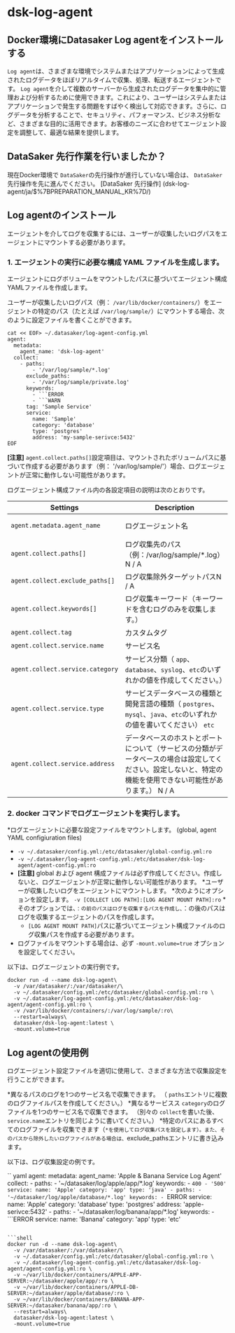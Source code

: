 # dsk-log-agent

## Docker環境にDatasaker Log agentをインストールする

`Log agent`は、さまざまな環境でシステムまたはアプリケーションによって生成されたログデータをほぼリアルタイムで収集、処理、転送するエージェントです。 `Log agent`を介して複数のサーバーから生成されたログデータを集中的に管理および分析するために使用できます。これにより、ユーザーはシステムまたはアプリケーションで発生する問題をすばやく検出して対応できます。さらに、ログデータを分析することで、セキュリティ、パフォーマンス、ビジネス分析など、さまざまな目的に活用できます。お客様のニーズに合わせてエージェント設定を調整して、最適な結果を提供します。

## DataSaker 先行作業を行いましたか？

現在Docker環境で `DataSaker`の先行操作が進行していない場合は、 `DataSaker`先行操作を先に進んでください。 [DataSaker 先行操作] (dsk-log-agent/ja/$%7BPREPARATION\_MANUAL\_KR%7D/)

## Log agentのインストール

エージェントを介してログを収集するには、ユーザーが収集したいログパスをエージェントにマウントする必要があります。

### 1. エージェントの実行に必要な構成 YAML ファイルを生成します。

エージェントにログボリュームをマウントしたパスに基づいてエージェント構成YAMLファイルを作成します。

ユーザーが収集したいログパス（例： `/var/lib/docker/containers/`）をエージェントの特定のパス（たとえば `/var/log/sample/`）にマウントする場合、次のように設定ファイルを書くことができます。

```shell
cat << EOF> ~/.datasaker/log-agent-config.yml
agent:
  metadata:
    agent_name: 'dsk-log-agent'
  collect:
    - paths:
        - '/var/log/sample/*.log'
      exclude_paths:
        - '/var/log/sample/private.log'
      keywords:
        - ```ERROR
        - ```WARN
      tag: 'Sample Service'
      service:
        name: 'Sample'
        category: 'database'
        type: 'postgres'
        address: 'my-sample-serivce:5432'
EOF
```

**\[注意]** `agent.collect.paths[]`設定項目は、マウントされたボリュームパスに基づいて作成する必要があります（例： '/var/log/sample/'）場合、ログエージェントが正常に動作しない可能性があります。

ログエージェント構成ファイル内の各設定項目の説明は次のとおりです。

| **Settings** | **Description** | **Default** | **Necessary** |
| -------------------------------- | --------------------------------------------------------------------------------------- | :-------------: | :-----------: |
| `agent.metadata.agent_name` |ログエージェント名| `dsk-log-agent` | |
| `agent.collect.paths[]` |ログ収集先のパス（例：/var/log/sample/\*.log） N / A | **✓** |
| `agent.collect.exclude_paths[]` |ログ収集除外ターゲットパスN / A | |
| `agent.collect.keywords[]` |ログ収集キーワード（キーワードを含むログのみを収集します。）| N / A | |
| `agent.collect.tag` |カスタムタグ| N / A | |
| `agent.collect.service.name` |サービス名| `default` | |
| `agent.collect.service.category` |サービス分類（ `app`、`database`、`syslog`、`etc`のいずれかの値を作成してください。）| `etc` | |
| `agent.collect.service.type` |サービスデータベースの種類と開発言語の種類（ `postgres`、`mysql`、`java`、`etc`のいずれかの値を書いてください） `etc` | |
| `agent.collect.service.address` |データベースのホストとポートについて（サービスの分類がデータベースの場合は設定してください。設定しないと、特定の機能を使用できない可能性があります。） N / A | ⚠️|

### 2. docker コマンドでログエージェントを実行します。

*ログエージェントに必要な設定ファイルをマウントします。 (global, agent YAML configiuration files)
  * `-v ~/.datasaker/config.yml:/etc/datasaker/global-config.yml:ro`
  * `-v ~/.datasaker/log-agent-config.yml:/etc/datasaker/dsk-log-agent/agent-config.yml:ro`
  * **\[注意]** global および agent 構成ファイルは必ず作成してください。作成しないと、ログエージェントが正常に動作しない可能性があります。
*ユーザーが収集したいログをエージェントにマウントします。
  *次のようにオプションを設定します。 `-v [COLLECT LOG PATH]:[LOG AGENT MOUNT PATH]:ro`
    *そのオプションでは、```：の前のパスはログを収集するパスを作成し、```：の後のパスはログを収集するエージェントのパスを作成します。
    * `[LOG AGENT MOUNT PATH]`パスに基づいてエージェント構成ファイルのログ収集パスを作成する必要があります。
* ログファイルをマウントする場合は、必ず `-mount.volume=true` オプションを設定してください。

以下は、ログエージェントの実行例です。

```shell
docker run -d --name dsk-log-agent\
  -v /var/datasaker/:/var/datasaker/\
  -v ~/.datasaker/config.yml:/etc/datasaker/global-config.yml:ro \
  -v ~/.datasaker/log-agent-config.yml:/etc/datasaker/dsk-log-agent/agent-config.yml:ro \
  -v /var/lib/docker/containers/:/var/log/sample/:ro\
  --restart=always\
  datasaker/dsk-log-agent:latest \
  -mount.volume=true
```

## Log agentの使用例

ログエージェント設定ファイルを適切に使用して、さまざまな方法で収集設定を行うことができます。

*異なるパスのログを1つのサービス名で収集できます。 （ `paths`エントリに複数のログファイルパスを作成してください。）
*異なるサービスス `category`のログファイルを1つのサービス名で収集できます。 （別々の `collect`を書いた後、 `service.name`エントリを同じように書いてください。）
*特定のパスにあるすべてのログファイルを収集できます（```*を使用してログ収集パスを設定します）。また、そのパスから除外したいログファイルがある場合は、```exclude_pathsエントリに書き込みます。

以下は、ログ収集設定の例です。

`` yaml
agent:
  metadata:
    agent_name: 'Apple & Banana Service Log Agent'
  collect:
    - paths:
        - '~/datasaker/log/apple/app/*.log'
      keywords:
        - ```400
        - '500'
      service:
        name: 'Apple'
        category: 'app'
        type: 'java'
    - paths:
        - '~/datasaker/log/apple/database/*.log'
      keywords:
        - ```ERROR
      service:
        name: 'Apple'
        category: 'database'
        type: 'postgres'
        address: 'apple-serivce:5432'
    - paths:
        - '~/datasaker/log/banana/app/*.log'
      keywords:
        - ```ERROR
      service:
        name: 'Banana'
        category: 'app'
        type: 'etc'
```

```shell
docker run -d --name dsk-log-agent\
  -v /var/datasaker/:/var/datasaker/\
  -v ~/.datasaker/config.yml:/etc/datasaker/global-config.yml:ro \
  -v ~/.datasaker/log-agent-config.yml:/etc/datasaker/dsk-log-agent/agent-config.yml:ro \
  -v ~/var/lib/docker/containers/APPLE-APP-SERVER:~/datasaker/apple/app/:ro \
  -v ~/var/lib/docker/containers/APPLE-DB-SERVER:~/datasaker/apple/database/:ro \
  -v ~/var/lib/docker/containers/BANANA-APP-SERVER:~/datasaker/banana/app/:ro \
  --restart=always\
  datasaker/dsk-log-agent:latest \
  -mount.volume=true
```